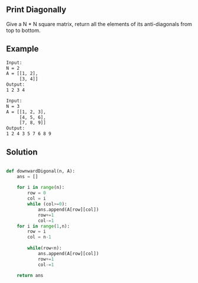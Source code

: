 ## Print Diagonally
Give a N * N square matrix, return all the elements of its anti-diagonals from top to bottom.

## Example 
```bash
Input: 
N = 2
A = [[1, 2],
     [3, 4]]
Output:
1 2 3 4

Input: 
N = 3 
A = [[1, 2, 3],
     [4, 5, 6],
     [7, 8, 9]]
Output: 
1 2 4 3 5 7 6 8 9


```
## Solution

```python

def downwardDigonal(n, A): 
    ans = []
    
    for i in range(n):
        row = 0
        col = i
        while (col>=0):
            ans.append(A[row][col])
            row+=1
            col-=1
    for i in range(1,n):
        row = i
        col = n-1
        
        while(row<n):
            ans.append(A[row][col])
            row+=1
            col-=1
            
    return ans
```



